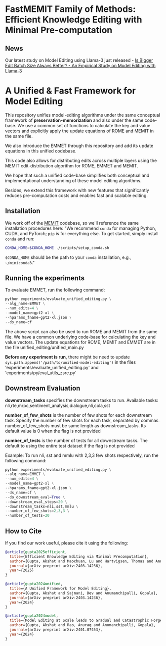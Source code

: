 # FastMEMIT Family of Methods: Efficient Knowledge Editing with Minimal Pre-computation

## News 

Our latest study on Model Editing using Llama-3 just released - [Is Bigger Edit Batch Size Always Better? - An Empirical Study on Model Editing with Llama-3](https://arxiv.org/abs/2405.00664)

# A Unified & Fast Framework for Model Editing

This repository unifies model-editing algorithms under the same conceptual framework of **preservation-memorization** and also under the same code-base. We use a common set of functions to calculate the key and value vectors and explicitly apply the update equations of ROME and MEMIT in the same file. 

We also introduce the EMMET through this repository and add its update equations in this unified codebase.

This code also allows for distributing edits across multiple layers using the MEMIT edit-distribution algorithm for ROME, EMMET and MEMIT.

We hope that such a unified code-base simplifies both conceptual and implementational understanding of these model editing algorithms.

Besides, we extend this framework with new features that significantly reduces pre-computation costs and enables fast and scalable editing.

## Installation
We work off of the [MEMIT](https://github.com/kmeng01/memit) codebase, so we'll reference the same installation procedures here: 
"We recommend `conda` for managing Python, CUDA, and PyTorch; `pip` is for everything else. To get started, simply install `conda` and run:
```bash
CONDA_HOME=$CONDA_HOME ./scripts/setup_conda.sh
```

`$CONDA_HOME` should be the path to your `conda` installation, e.g., `~/miniconda3`."


## Running the experiments
To evaluate EMMET, run the following command:

```python
python experiments/evaluate_unified_editing.py \
--alg_name=EMMET \
--num_edits=4 \
--model_name=gpt2-xl \
--hparams_fname=gpt2-xl.json \
--ds_name=cf
```

The above script can also be used to run ROME and MEMIT from the same file. We have a common underlying code-base for calculating the key and value vectors. The update equations for ROME, MEMIT and EMMET are in the file unified_editing/unified_main.py 


**Before any experiment is run**, there might be need to update ```sys.path.append('/path/to/unified-model-editing')``` in the files 'experiments/evaluate_unified_editing.py' and 'experiments/py/eval_utils_zsre.py' 

## Downstream Evaluation

**downstream_tasks** specifies the downstream tasks to run. Available tasks: nli,rte,mrpc,sentiment_analysis,dialogue,nli,cola,sst

**number_of_few_shots** is the number of few shots for each downstream task. Specify the number of few shots for each task, separated by commas. number_of_few_shots must be same length as downstream_tasks. Its default value is 0 when the flag is not provided

**number_of_tests** is the number of tests for all downstream tasks. The default to using the entire test dataset if the flag is not provided

Example:
To run nli, sst and mmlu with 2,3,3 few shots respectively, run the following command:

```python
python experiments/evaluate_unified_editing.py \
--alg_name=EMMET \
--num_edits=4 \
--model_name=gpt2-xl \
--hparams_fname=gpt2-xl.json \
--ds_name=cf \
--do_downstream_eval=True \
--downstream_eval_steps=20 \
--downstream_tasks=nli,sst,mmlu \
--number_of_few_shots=2,3,3 \
--number_of_tests=20
```

## How to Cite
If you find our work useful, please cite it using the following:

```bibtex
@article{gupta2025efficient,
  title={Efficient Knowledge Editing via Minimal Precomputation},
  author={Gupta, Akshat and Maochuan, Lu and Hartvigsen, Thomas and Anumanchipalli, Gopala},
  journal={arXiv preprint arXiv:2403.14236},
  year={2025}
}
```

```bibtex
@article{gupta2024unified,
  title={A Unified Framework for Model Editing},
  author={Gupta, Akshat and Sajnani, Dev and Anumanchipalli, Gopala},
  journal={arXiv preprint arXiv:2403.14236},
  year={2024}
}
```

```bibtex
@article{gupta2024model,
  title={Model Editing at Scale leads to Gradual and Catastrophic Forgetting},
  author={Gupta, Akshat and Rao, Anurag and Anumanchipalli, Gopala},
  journal={arXiv preprint arXiv:2401.07453},
  year={2024}
}
```
